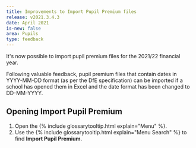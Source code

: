 ```yaml
---
title: Improvements to Import Pupil Premium files
release: v2021.3.4.3
date: April 2021
is-new: false
area: Pupils
type: feedback
---
```


It's now possible to import pupil premium files for the 2021/22 financial year.

Following valuable feedback, pupil premium files that contain dates in YYYY-MM-DD format (as per the DfE specification) can be imported if a school has opened them in Excel and the date format has been changed to DD-MM-YYYY.

## Opening Import Pupil Premium

1. Open the {% include glossarytooltip.html explain="Menu" %}.
2. Use the {% include glossarytooltip.html explain="Menu Search" %} to find **Import Pupil Premium**.
